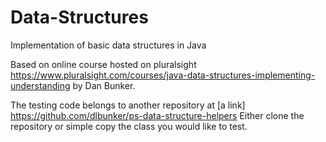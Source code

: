 # Data-Structures
Implementation of basic data structures in Java

Based on online course hosted on pluralsight https://www.pluralsight.com/courses/java-data-structures-implementing-understanding by Dan Bunker.

The testing code belongs to another repository at [a link] https://github.com/dlbunker/ps-data-structure-helpers
Either clone the repository or simple copy the class you would like to test.

